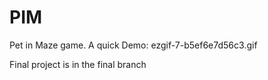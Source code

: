 # PIM
Pet in Maze game.
A quick Demo:
ezgif-7-b5ef6e7d56c3.gif

Final project is in the final branch
